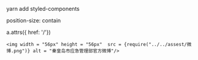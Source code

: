 yarn add styled-components

position-size: contain

a.attrs({ href: '/'})

```
<img width = "56px" height = "56px"  src = {require("../../assest/微博.png")} alt = "秦皇岛市应急管理部官方微博"/>
```

